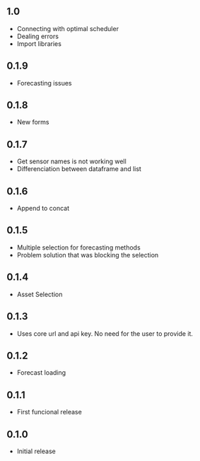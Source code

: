 <!-- https://developers.home-assistant.io/docs/add-ons/presentation#keeping-a-changelog -->
## 1.0
- Connecting with optimal scheduler
- Dealing errors
- Import libraries

## 0.1.9
- Forecasting issues

## 0.1.8
- New forms

## 0.1.7
- Get sensor names is not working well
- Differenciation between dataframe and list

## 0.1.6
- Append to concat

## 0.1.5
- Multiple selection for forecasting methods
- Problem solution that was blocking the selection

## 0.1.4
- Asset Selection

## 0.1.3
- Uses core url and api key. No need for the user to provide it.

## 0.1.2
- Forecast loading

## 0.1.1
- First funcional release

## 0.1.0
- Initial release
